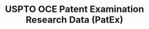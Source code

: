 ---
bigquery: https://console.cloud.google.com/bigquery?p=patents-public-data&d=uspto_oce_pair&page=dataset
citation: 'Graham, S. Marco, A., and Miller, A. (2015). “The USPTO Patent Examination
  Research Dataset: A Window on the Process of Patent Examination.”'
contributors: Graham, S. Marco, A., Miller, A.
cost: None
description: The latest version of PatEx (referred to below as the 2020 release) contains
  detailed information on nearly 11.9 million publicly-viewable provisional and non-provisional
  patent applications to the USPTO and over 4.6 million Patent Cooperation Treaty
  (PCT) applications. It is based on data that OCE downloaded from the Patent Examination
  Data System (PEDS) in April, 2021. The PEDS data are sourced from Public PAIR. The
  first time that OCE used PEDS as the basis of PatEx was for the 2019 release. We
  took the PEDS data and organized it into the familiar PatEx data files, which are
  based on the organization of the Public PAIR portal. The data files include information
  on each application’s characteristics, prosecution history, continuation history,
  claims of foreign priority, patent term adjustment history, publication history,
  and correspondence address information.
documentation: 'For the 2019 and later releases, new technical documentation is available
  https://www.uspto.gov/sites/default/files/documents/PatEx-2019-Technical-Doc.pdf


  A document describing the 2014-2017 data sets is available and can be cited as:
  Graham, Stuart J.H. and Marco, Alan C. and Miller, Richard, The USPTO Patent Examination
  Research Dataset: A Window on the Process of Patent Examination (November 30, 2015).
  Available at SSRN: https://ssrn.com/abstract=2702637.'
last_edit: Mon, 04 Apr 2022 19:06:22 GMT
location: https://www.uspto.gov/ip-policy/economic-research/research-datasets/patent-examination-research-dataset-public-pair
maintained_by: EconomicsData@uspto.gov
related_publications: https://ssrn.com/abstract=29956744, https://ssrn.com/abstract=2702637
schema_fields: '[''appl_status_date'', ''correspondence_street_line_2'', ''patent_issue_date'',
  ''examiner_name_first'', ''parent_application_number'', ''event_description'', ''parent_country_code'',
  ''correspondence_country_code'', ''correspondence_region_code'', ''parent_country'',
  ''confirm_number'', ''wipo_pub_date'', ''inventor_region_code'', ''earliest_pgpub_number'',
  ''uspc_class'', ''correspondence_name_line_2'', ''invention_subject_matter'', ''examiner_name_middle'',
  ''recorded_date'', ''correspondence_country_name'', ''inventor_address_type'', ''appl_status_code'',
  ''patent_number'', ''invention_title'', ''small_entity_indicator'', ''wipo_pub_number'',
  ''sequence_number'', ''uspc_subclass'', ''child_filing_date'', ''inventor_country_name'',
  ''examiner_name_last'', ''application_number'', ''correspondence_region_name'',
  ''customer_number'', ''application_type'', ''application_number_pair'', ''correspondence_street_line_1'',
  ''atty_docket_number'', ''inventor_name_middle'', ''parent_filing_date'', ''abandon_date'',
  ''examiner_id'', ''status_description'', ''file_location_date'', ''correspondence_name_line_1'',
  ''file_location'', ''inventor_country_code'', ''examiner_art_unit'', ''disposal_type'',
  ''foreign_parent_id'', ''child_application_number'', ''foreign_parent_date'', ''status_code'',
  ''continuation_type'', ''correspondence_postal_code'', ''correspondence_city'',
  ''inventor_name_first'', ''inventor_rank'', ''aia_first_to_file'', ''filing_date'',
  ''earliest_pgpub_date'', ''inventor_name_last'', ''event_code'']'
shortname: patex
tags:
- patents
- legal
- history
terms_of_use: 'USPTO’s online databases are not designed or intended to be a source
  for bulk downloads of USPTO data when accessed through the website’s interfaces.
  Individuals, companies, IP addresses, or blocks of IP addresses who, in effect,
  deny or decrease service by generating unusually high numbers of database accesses
  (searches, pages, or hits), whether generated manually or in an automated fashion,
  may be denied access to USPTO servers without notice.


  Bulk data products may be separately obtained from the USPTO, either for free or
  at the cost of dissemination. For details, see information on Electronic Bulk Data
  Products: https://www.uspto.gov/learning-and-resources/electronic-bulk-data-products'
title: USPTO OCE Patent Examination Research Data (PatEx)
uuid: 4342caa7-23af-420c-b2f6-6088f133df6a
---